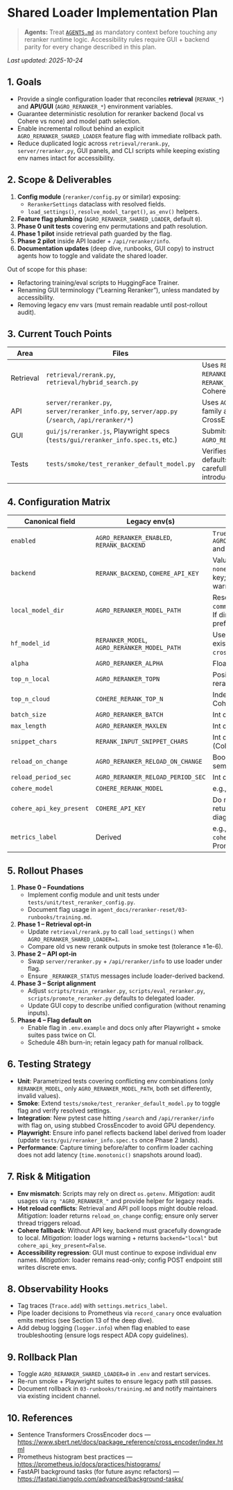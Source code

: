 # Shared Loader Implementation Plan

> **Agents:** Treat [`AGENTS.md`](../AGENTS.md) as mandatory context before touching any reranker runtime logic. Accessibility rules require GUI + backend parity for every change described in this plan.

_Last updated: 2025-10-24_

## 1. Goals

- Provide a single configuration loader that reconciles **retrieval** (`RERANK_*`) and **API/GUI** (`AGRO_RERANKER_*`) environment variables.
- Guarantee deterministic resolution for reranker backend (local vs Cohere vs none) and model path selection.
- Enable incremental rollout behind an explicit `AGRO_RERANKER_SHARED_LOADER` feature flag with immediate rollback path.
- Reduce duplicated logic across `retrieval/rerank.py`, `server/reranker.py`, GUI panels, and CLI scripts while keeping existing env names intact for accessibility.

## 2. Scope & Deliverables

1. **Config module** (`reranker/config.py` or similar) exposing:
   - `RerankerSettings` dataclass with resolved fields.
   - `load_settings()`, `resolve_model_target()`, `as_env()` helpers.
2. **Feature flag plumbing** (`AGRO_RERANKER_SHARED_LOADER`, default `0`).
3. **Phase 0 unit tests** covering env permutations and path resolution.
4. **Phase 1 pilot** inside retrieval path guarded by the flag.
5. **Phase 2 pilot** inside API loader + `/api/reranker/info`.
6. **Documentation updates** (deep dive, runbooks, GUI copy) to instruct agents how to toggle and validate the shared loader.

Out of scope for this phase:
- Refactoring training/eval scripts to HuggingFace Trainer.
- Renaming GUI terminology (“Learning Reranker”), unless mandated by accessibility.
- Removing legacy env vars (must remain readable until post-rollout audit).

## 3. Current Touch Points

| Area | Files | Notes |
|------|-------|-------|
| Retrieval | `retrieval/rerank.py`, `retrieval/hybrid_search.py` | Uses `RERANK_BACKEND`, `RERANKER_MODEL`, `RERANK_INPUT_SNIPPET_CHARS`, Cohere envs. |
| API | `server/reranker.py`, `server/reranker_info.py`, `server/app.py` (`/search`, `/api/reranker/*`) | Uses `AGRO_RERANKER_*` env family and local CrossEncoder loader. |
| GUI | `gui/js/reranker.js`, Playwright specs (`tests/gui/reranker_info.spec.ts`, etc.) | Submits form values named `AGRO_RERANKER_*`. |
| Tests | `tests/smoke/test_reranker_default_model.py` | Verifies import-time defaults. Must be updated carefully when loader introduced. |

## 4. Configuration Matrix

| Canonical field | Legacy env(s) | Resolution logic |
|-----------------|---------------|------------------|
| `enabled` | `AGRO_RERANKER_ENABLED`, `RERANK_BACKEND` | `True` if `AGRO_RERANKER_ENABLED=1` and backend not `none/off`. |
| `backend` | `RERANK_BACKEND`, `COHERE_API_KEY` | Values: `local`, `cohere`, `none`. Cohere requires API key; fallback to `local` with warning if missing. |
| `local_model_dir` | `AGRO_RERANKER_MODEL_PATH` | Resolve relative paths via `common.paths.repo_root()`. If directory exists locally, prefer it. |
| `hf_model_id` | `RERANKER_MODEL`, `AGRO_RERANKER_MODEL_PATH` | Use when path is non-existent or looks like `cross-encoder/...`. |
| `alpha` | `AGRO_RERANKER_ALPHA` | Float default `0.7`. |
| `top_n_local` | `AGRO_RERANKER_TOPN` | Positive int; `0` means rerank all. |
| `top_n_cloud` | `COHERE_RERANK_TOP_N` | Independent limit for Cohere requests. |
| `batch_size` | `AGRO_RERANKER_BATCH` | Int default `16`. |
| `max_length` | `AGRO_RERANKER_MAXLEN` | Int default `512`. |
| `snippet_chars` | `RERANK_INPUT_SNIPPET_CHARS` | Int default `600` (local) / `700` (Cohere). |
| `reload_on_change` | `AGRO_RERANKER_RELOAD_ON_CHANGE` | Bool; no change to GUI semantics. |
| `reload_period_sec` | `AGRO_RERANKER_RELOAD_PERIOD_SEC` | Int default `60`. |
| `cohere_model` | `COHERE_RERANK_MODEL` | e.g., `rerank-3.5`. |
| `cohere_api_key_present` | `COHERE_API_KEY` | Do not expose actual key; return boolean for diagnostics. |
| `metrics_label` | Derived | e.g., `cross-encoder:local`, `cohere:rerank-3.5`. Use in Prometheus + tracing. |

## 5. Rollout Phases

1. **Phase 0 – Foundations**
   - Implement config module and unit tests under `tests/unit/test_reranker_config.py`.
   - Document flag usage in `agent_docs/reranker-reset/03-runbooks/training.md`.
2. **Phase 1 – Retrieval opt-in**
   - Update `retrieval/rerank.py` to call `load_settings()` when `AGRO_RERANKER_SHARED_LOADER=1`.
   - Compare old vs new rerank outputs in smoke test (tolerance ±1e-6).
3. **Phase 2 – API opt-in**
   - Swap `server/reranker.py` + `/api/reranker/info` to use loader under flag.
   - Ensure `_RERANKER_STATUS` messages include loader-derived backend.
4. **Phase 3 – Script alignment**
   - Adjust `scripts/train_reranker.py`, `scripts/eval_reranker.py`, `scripts/promote_reranker.py` defaults to delegated loader.
   - Update GUI copy to describe unified configuration (without renaming inputs).
5. **Phase 4 – Flag default on**
   - Enable flag in `.env.example` and docs only after Playwright + smoke suites pass twice on CI.
   - Schedule 48h burn-in; retain legacy path for manual rollback.

## 6. Testing Strategy

- **Unit**: Parametrized tests covering conflicting env combinations (only `RERANKER_MODEL`, only `AGRO_RERANKER_MODEL_PATH`, both set differently, invalid values).
- **Smoke**: Extend `tests/smoke/test_reranker_default_model.py` to toggle flag and verify resolved settings.
- **Integration**: New pytest case hitting `/search` and `/api/reranker/info` with flag on, using stubbed CrossEncoder to avoid GPU dependency.
- **Playwright**: Ensure info panel reflects backend label derived from loader (update `tests/gui/reranker_info.spec.ts` once Phase 2 lands).
- **Performance**: Capture timing before/after to confirm loader caching does not add latency (`time.monotonic()` snapshots around load).

## 7. Risk & Mitigation

- **Env mismatch**: Scripts may rely on direct `os.getenv`. _Mitigation_: audit usages via `rg "AGRO_RERANKER_"` and provide helper for legacy reads.
- **Hot reload conflicts**: Retrieval and API poll loops might double reload. _Mitigation_: loader returns `reload_on_change` config; ensure only server thread triggers reload.
- **Cohere fallback**: Without API key, backend must gracefully downgrade to local. _Mitigation_: loader logs warning + returns `backend="local"` but `cohere_api_key_present=False`.
- **Accessibility regression**: GUI must continue to expose individual env names. _Mitigation_: loader remains read-only; config POST endpoint still writes discrete envs.

## 8. Observability Hooks

- Tag traces (`Trace.add`) with `settings.metrics_label`.
- Pipe loader decisions to Prometheus via `record_canary` once evaluation emits metrics (see Section 13 of the deep dive).
- Add debug logging (`logger.info`) when flag enabled to ease troubleshooting (ensure logs respect ADA copy guidelines).

## 9. Rollback Plan

- Toggle `AGRO_RERANKER_SHARED_LOADER=0` in `.env` and restart services.
- Re-run smoke + Playwright suites to ensure legacy path still passes.
- Document rollback in `03-runbooks/training.md` and notify maintainers via existing incident channel.

## 10. References

- Sentence Transformers CrossEncoder docs — <https://www.sbert.net/docs/package_reference/cross_encoder/index.html>
- Prometheus histogram best practices — <https://prometheus.io/docs/practices/histograms/>
- FastAPI background tasks (for future async refactors) — <https://fastapi.tiangolo.com/advanced/background-tasks/>
